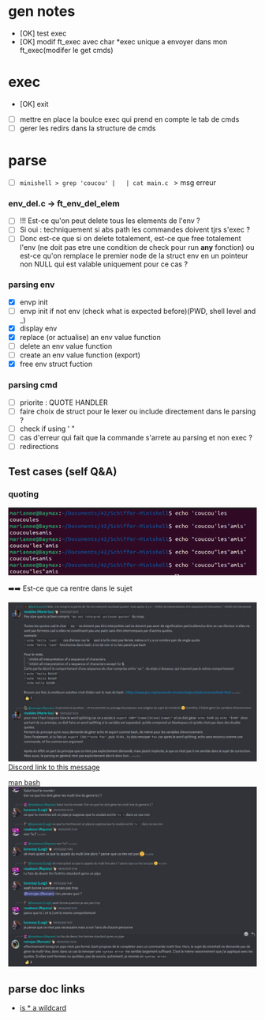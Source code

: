 # gen notes

- [OK] test exec 
- [OK] modif ft_exec avec char *exec unique a envoyer dans mon ft_exec(modifer le get cmds)

# exec
- [OK] exit
- [ ] mettre en place la boulce exec qui prend en compte le tab de cmds
- [ ] gerer les redirs dans la structure de cmds

# parse
- [ ] ``minishell > grep 'coucou' |   | cat main.c `` > msg erreur
### env_del.c -> ft_env_del_elem
- [ ] !!! Est-ce qu'on peut delete tous les elements de l'env ?
- [ ] Si oui : techniquement si abs path les commandes doivent tjrs s'exec ?
- [ ] Donc est-ce que si on delete totalement, est-ce que free totalement l'env (ne doit pas etre une condition de check pour run __any__ fonction) ou est-ce qu'on remplace le premier node de la struct env en un pointeur non NULL qui est valable uniquement pour ce cas ? 
### parsing env
- [x] envp init
- [ ] envp init if not env (check what is expected before)(PWD, shell level and _)
- [x] display env
- [x] replace (or actualise) an env value function
- [ ] delete an env value function
- [ ] create an env value function (export)
- [x] free env struct fuction
### parsing cmd
- [ ] priorite : QUOTE HANDLER
- [ ] faire choix de struct pour le lexer ou include directement dans le parsing ?
- [ ] check if using ' "
- [ ] cas d'erreur qui fait que la commande s'arrete au parsing et non exec ?
- [ ] redirections

## Test cases (self Q&A)
### quoting
![quoting behaviour](readme_pic/quoting_1.png)

:arrow_right::arrow_right: Est-ce que ca rentre dans le sujet

![Possible answer](readme_pic/explain_1.png)
[Discord link to this message](https://discord.com/channels/774300457157918772/785407549725736971/886914406712238121)

[man bash](https://www.gnu.org/savannah-checkouts/gnu/bash/manual/bash.html)
![discord answers](readme_pic/parsing_note_1.png)

## parse doc links
- [is * a wildcard](https://hbctraining.github.io/Intro-to-shell-flipped/lessons/02_wildcards_shortcuts.html#:~:text=The%20Shell%20(bash)%20considers%20an,the%20most%20for%20our%20exercises.)